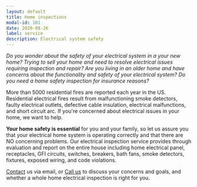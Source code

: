 ```yaml
---
layout: default
title: Home inspections
modal-id: 101
date: 2020-08-26
label: service
description: Electrical system safety
---
```


_Do you wonder about the safety of your electrical system in a your new home?_
_Trying to sell your home and need to resolve electrical issues requiring inspection and repair?_
_Are you living in an older home and have concerns about the functionality and safety of your electrical system?_
_Do you need a home safety inspection for insurance reasons?_

More than 5000 residential fires are reported each year in the US. Residential electrical fires result from malfunctioning smoke detectors, faulty electrical outlets, defective cable insulation, electrical malfunctions, and short circuit arc. If you're concerned about electrical issues in your home, we want to help.

**Your home safety is essential** for you and your family, so let us assure you that your electrical home system is operating correctly and that there are NO concerning problems. Our electrical inspection service provides through evaluation and report on the entire house including home electrical panel, receptacles, GFI circuits, switches, breakers, bath fans, smoke detectors, fixtures, exposed wiring, and code violations.

[Contact](#Contact) us via email, or [Call us](tel:+14046677970) to discuss your concerns and goals, and whether a whole home electrical inspection is right for you.
